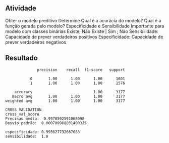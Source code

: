 ## Atividade
Obter o modelo preditivo
Determine
Qual é a acurácia do modelo?
Qual é a função gerada pelo modelo?
Especificidade e Sensibilidade
Importante para modelo com classes binárias
Existe; Não Existe | Sim ; Não
Sensibilidade: Capacidade de prever verdadeiros positivos
Especificidade: Capacidade de prever verdadeiros negativos


## Resultado
````
              precision    recall  f1-score   support

           0       1.00      1.00      1.00      1601
           1       1.00      1.00      1.00      1576

    accuracy                           1.00      3177
   macro avg       1.00      1.00      1.00      3177
weighted avg       1.00      1.00      1.00      3177

CROSS VALIDATION
cross_val_score
Precisao media:  0.9978592591066098
Desvio padrão:  0.000700988031400325

especificidade: 0.995627732667083
sensibilidade:  1.0
````


